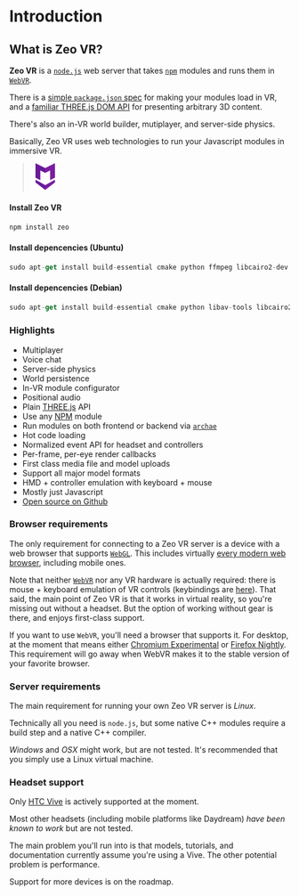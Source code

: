 # Introduction

## What is Zeo VR?

**Zeo VR** is a [`node.js`](https://nodejs.org) web server that takes [`npm`](https://npmjs.org) modules and runs them in [`WebVR`](https://webvr.info/).

There is a [simple `package.json` spec](#module-specification) for making your modules load in VR, and a [familiar THREE.js DOM API](#api-docs) for presenting arbitrary 3D content.

There's also an in-VR world builder, mutiplayer, and server-side physics.

Basically, Zeo VR uses web technologies to run your Javascript modules in immersive VR.

> ![alt text](https://github.com/adam-p/markdown-here/raw/master/src/common/images/icon48.png "Logo Title Text 1")

#### Install Zeo VR

```javascript
npm install zeo
```

#### Install depencencies (Ubuntu)

```javascript
sudo apt-get install build-essential cmake python ffmpeg libcairo2-dev
```

#### Install depencencies (Debian)

```javascript
sudo apt-get install build-essential cmake python libav-tools libcairo2-dev
```

### Highlights

- Multiplayer
- Voice chat
- Server-side physics
- World persistence
- In-VR module configurator
- Positional audio
- Plain [THREE.js](https://threejs.org) API
- Use any [NPM](https://npmjs.org) module
- Run modules on both frontend or backend via [`archae`](https://github.com/modulesio/archae)
- Hot code loading
- Normalized event API for headset and controllers
- Per-frame, per-eye render callbacks
- First class media file and model uploads
- Support all major model formats
- HMD + controller emulation with keyboard + mouse
- Mostly just Javascript
- [Open source on Github](https://github.com/modulesio/zeo)

### Browser requirements

The only requirement for connecting to a Zeo VR server is a device with a web browser that supports [`WebGL`](https://en.wikipedia.org/wiki/WebGL). This includes virtually [every modern web browser](http://caniuse.com/#feat=webgl), including mobile ones.

Note that neither [`WebVR`](https://webvr.info/) nor any VR hardware is actually required: there is mouse + keyboard emulation of VR controls (keybindings are [here](#key-bindings)). That said, the main point of Zeo VR is that it works in virtual reality, so you're missing out without a headset. But the option of working without gear is there, and enjoys first-class support.

If you want to use `WebVR`, you'll need a browser that supports it. For desktop, at the moment that means either [Chromium Experimental](https://webvr.info/get-chrome/) or [Firefox Nightly](https://www.mozilla.org/en-US/firefox/channel/desktop/#nightly). This requirement will go away when WebVR makes it to the stable version of your favorite browser.

### Server requirements

The main requirement for running your own Zeo VR server is _Linux_.

Technically all you need is `node.js`, but some native C++ modules require a build step and a native C++ compiler.

_Windows_ and _OSX_ might work, but are not tested. It's recommended that you simply use a Linux virtual machine.

### Headset support

Only [HTC Vive](https://en.wikipedia.org/wiki/HTC_Vive) is actively supported at the moment.

Most other headsets (including mobile platforms like Daydream) _have been known to work_ but are not tested.

The main problem you'll run into is that models, tutorials, and documentation currently assume you're using a Vive. The other potential problem is performance.

Support for more devices is on the roadmap.
